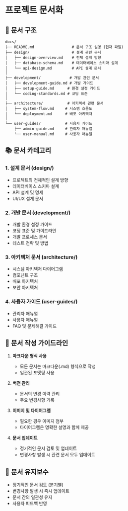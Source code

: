 # 프로젝트 문서화

## 📁 문서 구조

```
docs/
├── README.md                 # 문서 구조 설명 (현재 파일)
├── design/                   # 설계 관련 문서
│   ├── design-overview.md    # 전체 설계 방향
│   ├── database-schema.md    # 데이터베이스 스키마 설계
│   └── api-design.md         # API 설계 문서
│
├── development/             # 개발 관련 문서
│   ├── development-guide.md # 개발 가이드
│   ├── setup-guide.md      # 환경 설정 가이드
│   └── coding-standards.md # 코딩 표준
│
├── architecture/           # 아키텍처 관련 문서
│   ├── system-flow.md     # 시스템 흐름도
│   └── deployment.md      # 배포 아키텍처
│
└── user-guides/           # 사용자 가이드
    ├── admin-guide.md     # 관리자 매뉴얼
    └── user-manual.md     # 사용자 매뉴얼
```

## 📚 문서 카테고리

### 1. 설계 문서 (design/)
- 프로젝트의 전체적인 설계 방향
- 데이터베이스 스키마 설계
- API 설계 및 명세
- UI/UX 설계 문서

### 2. 개발 문서 (development/)
- 개발 환경 설정 가이드
- 코딩 표준 및 가이드라인
- 개발 프로세스 문서
- 테스트 전략 및 방법

### 3. 아키텍처 문서 (architecture/)
- 시스템 아키텍처 다이어그램
- 컴포넌트 구조
- 배포 아키텍처
- 보안 아키텍처

### 4. 사용자 가이드 (user-guides/)
- 관리자 매뉴얼
- 사용자 매뉴얼
- FAQ 및 문제해결 가이드

## 📝 문서 작성 가이드라인

1. **마크다운 형식 사용**
   - 모든 문서는 마크다운(.md) 형식으로 작성
   - 일관된 포맷팅 사용

2. **버전 관리**
   - 문서의 변경 이력 관리
   - 주요 변경사항 기록

3. **이미지 및 다이어그램**
   - 필요한 경우 이미지 첨부
   - 다이어그램은 명확한 설명과 함께 제공

4. **문서 업데이트**
   - 정기적인 문서 검토 및 업데이트
   - 변경사항 발생 시 관련 문서 모두 업데이트

## 🔄 문서 유지보수

- 정기적인 문서 검토 (분기별)
- 변경사항 발생 시 즉시 업데이트
- 문서 간의 일관성 유지
- 사용자 피드백 반영 